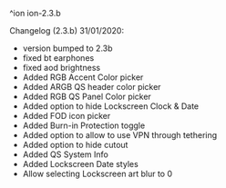 
^ion ion-2.3.b

Changelog (2.3.b) 31/01/2020:

- version bumped to 2.3b
- fixed bt earphones
- fixed aod brightness
- Added RGB Accent Color picker
- Added ARGB QS header color picker
- Added RGB QS Panel Color picker
- Added option to hide Lockscreen Clock & Date
- Added FOD icon picker
- Added Burn-in Protection toggle
- Added option to allow to use VPN through tethering
- Added option to hide cutout
- Added QS System Info
- Added Lockscreen Date styles
- Allow selecting Lockscreen art blur to 0
